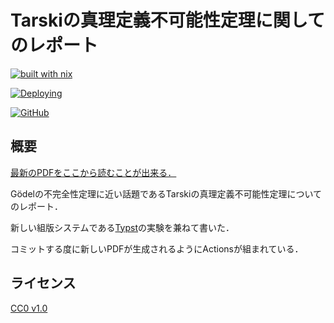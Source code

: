 # Tarskiの真理定義不可能性定理に関してのレポート

[![built with nix](https://builtwithnix.org/badge.svg)](https://builtwithnix.org)

[![Deploying](https://github.com/SnO2WMaN/typst-tarski-undefinability-report/actions/workflows/gh-pages.yml/badge.svg)](https://github.com/SnO2WMaN/typst-tarski-undefinability-report/actions/workflows/gh-pages.yml)

[![GitHub](https://img.shields.io/github/license/sno2wman/typst-tarski-undefinability-report?style=flat-square)](https://github.com/SnO2WMaN/typst-tarski-undefinability-report/blob/main/LICENSE)

## 概要

[最新のPDFをここから読むことが出来る．](https://sno2wman.github.io/typst-tarski-undefinability-report/main.pdf)

Gödelの不完全性定理に近い話題であるTarskiの真理定義不可能性定理についてのレポート．

新しい組版システムである[Typst](https://typst.app)の実験を兼ねて書いた．

コミットする度に新しいPDFが生成されるようにActionsが組まれている．

## ライセンス

[CC0 v1.0](https://github.com/SnO2WMaN/typst-tarski-undefinability-report/blob/main/LICENSE)
